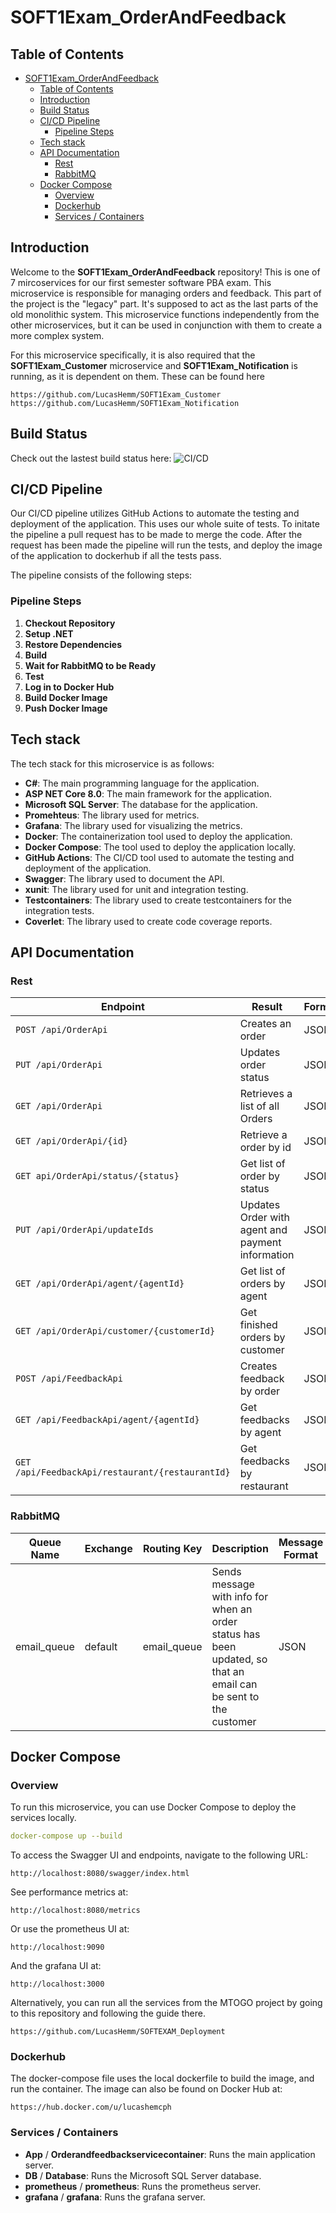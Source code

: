 # SOFT1Exam_OrderAndFeedback


## Table of Contents

- [SOFT1Exam\_OrderAndFeedback](#soft1exam_orderandfeedback)
  - [Table of Contents](#table-of-contents)
  - [Introduction](#introduction)
  - [Build Status](#build-status)
  - [CI/CD Pipeline](#cicd-pipeline)
    - [Pipeline Steps](#pipeline-steps)
  - [Tech stack](#tech-stack)
  - [API Documentation](#api-documentation)
    - [Rest](#rest)
    - [RabbitMQ](#rabbitmq)
  - [Docker Compose](#docker-compose)
    - [Overview](#overview)
    - [Dockerhub](#dockerhub)
    - [Services / Containers](#services--containers)

## Introduction

Welcome to the **SOFT1Exam_OrderAndFeedback** repository! This is one of 7 mircoservices for our first semester software PBA exam. This microservice is responsible for managing orders and feedback. This part of the project is the "legacy" part. It's supposed to act as the last parts of the old monolithic system. This microservice functions independently from the other microservices, but it can be used in conjunction with them to create a more complex system.

For this microservice specifically, it is also required that the **SOFT1Exam_Customer** microservice and **SOFT1Exam_Notification** is running, as it is dependent on them.
These can be found here
```
https://github.com/LucasHemm/SOFT1Exam_Customer
https://github.com/LucasHemm/SOFT1Exam_Notification
```

## Build Status
Check out the lastest build status here: ![CI/CD](https://github.com/LucasHemm/SOFT1Exam_OrderAndFeedback/actions/workflows/dotnet-tests.yml/badge.svg)

## CI/CD Pipeline

Our CI/CD pipeline utilizes GitHub Actions to automate the testing and deployment of the application. This uses our whole suite of tests. To initate the pipeline a pull request has to be made to merge the code. After the request has been made the pipeline will run the tests, and deploy the image of the application to dockerhub if all the tests pass.

The pipeline consists of the following steps:

### Pipeline Steps

1. **Checkout Repository**
2. **Setup .NET**
3. **Restore Dependencies**
4. **Build**
5. **Wait for RabbitMQ to be Ready**
6. **Test**
7. **Log in to Docker Hub**
8. **Build Docker Image**
9. **Push Docker Image** 

## Tech stack
The tech stack for this microservice is as follows:
- **C#**: The main programming language for the application.
- **ASP NET Core 8.0**: The main framework for the application.
- **Microsoft SQL Server**: The database for the application.
- **Promehteus**: The library used for metrics.
- **Grafana**: The library used for visualizing the metrics.
- **Docker**: The containerization tool used to deploy the application.
- **Docker Compose**: The tool used to deploy the application locally.
- **GitHub Actions**: The CI/CD tool used to automate the testing and deployment of the application.
- **Swagger**: The library used to document the API.
- **xunit**: The library used for unit and integration testing.
- **Testcontainers**: The library used to create testcontainers for the integration tests.
- **Coverlet**: The library used to create code coverage reports.

## API Documentation
### Rest

| **Endpoint**                  | **Result**                                    | **Format**   |
|-------------------------------|-----------------------------------------------|--------------|
| `POST /api/OrderApi`          | Creates an order                              | JSON         |
| `PUT /api/OrderApi`           | Updates order status                          | JSON         |
| `GET /api/OrderApi`           | Retrieves a list of all Orders                | JSON         |
| `GET /api/OrderApi/{id}`      | Retrieve a order by id                        | JSON         |
| `GET api/OrderApi/status/{status}`| Get list of order by status               | JSON         |
| `PUT /api/OrderApi/updateIds`| Updates Order with agent and payment information| JSON         |
| `GET /api/OrderApi/agent/{agentId}`| Get list of orders by agent              | JSON         |
| `GET /api/OrderApi/customer/{customerId}`|Get finished orders by customer     | JSON         |
| `POST /api/FeedbackApi`       | Creates feedback by order                     | JSON         |
| `GET /api/FeedbackApi/agent/{agentId}`| Get feedbacks by agent                | JSON         |
| `GET /api/FeedbackApi/restaurant/{restaurantId}`| Get feedbacks by restaurant | JSON         |

### RabbitMQ

| **Queue Name** | **Exchange**    | **Routing Key**      | **Description**                                      | **Message Format** |
|----------------|------------------|----------------------|------------------------------------------------------|--------------------|
| email_queue    | default          | email_queue | Sends message with info for when an order status has been updated, so that an email can be sent to the customer | JSON               |




## Docker Compose

### Overview

To run this microservice, you can use Docker Compose to deploy the services locally. 

```yaml
docker-compose up --build
```
To access the Swagger UI and endpoints, navigate to the following URL:
```
http://localhost:8080/swagger/index.html
```

See performance metrics at:
```
http://localhost:8080/metrics
```
Or use the prometheus UI at:
```
http://localhost:9090
```
And the grafana UI at:
```
http://localhost:3000
```

Alternatively, you can run all the services from the MTOGO project by going to this repository and following the guide there.
```
https://github.com/LucasHemm/SOFTEXAM_Deployment
```

### Dockerhub
The docker-compose file uses the local dockerfile to build the image, and run the container. The image can also be found on Docker Hub at:
```
https://hub.docker.com/u/lucashemcph
```

### Services / Containers

- **App** / **Orderandfeedbackservicecontainer**: Runs the main application server.
- **DB** / **Database**: Runs the Microsoft SQL Server database.
- **prometheus** / **prometheus**: Runs the prometheus server.
- **grafana** / **grafana**: Runs the grafana server.







